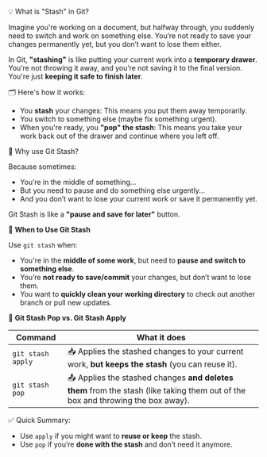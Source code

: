 
💡 What is "Stash" in Git?

Imagine you're working on a document, but halfway through, you suddenly need to switch and work on something else. You’re not ready to save your changes permanently yet, but you don’t want to lose them either.

In Git, **"stashing"** is like putting your current work into a **temporary drawer**. You’re not throwing it away, and you’re not saving it to the final version. You're just **keeping it safe to finish later**.

🗂️ Here's how it works:

* You **stash** your changes: This means you put them away temporarily.
* You switch to something else (maybe fix something urgent).
* When you're ready, you **"pop" the stash**: This means you take your work back out of the drawer and continue where you left off.

 🎯 Why use Git Stash?

Because sometimes:

* You’re in the middle of something...
* But you need to pause and do something else urgently...
* And you don’t want to lose your current work or save it permanently yet.

Git Stash is like a **"pause and save for later"** button.


📌 **When to Use Git Stash**

Use `git stash` when:

* You're in the **middle of some work**, but need to **pause and switch to something else**.
* You’re **not ready to save/commit** your changes, but don’t want to lose them.
* You want to **quickly clean your working directory** to check out another branch or pull new updates.

🔄 **Git Stash Pop vs. Git Stash Apply**

| Command           | What it does                                                                                                                    |
| ----------------- | ------------------------------------------------------------------------------------------------------------------------------- |
| `git stash apply` | 📥 Applies the stashed changes to your current work, **but keeps the stash** (you can reuse it).                                |
| `git stash pop`   | 📤 Applies the stashed changes **and deletes them** from the stash (like taking them out of the box and throwing the box away). |

✅ Quick Summary:

* Use `apply` if you might want to **reuse or keep** the stash.
* Use `pop` if you’re **done with the stash** and don’t need it anymore.

